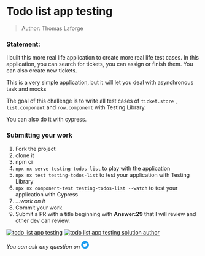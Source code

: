 <h1>Todo list app testing</h1>

> Author: Thomas Laforge

### Statement:

I built this more real life application to create more real life test cases.
In this application, you can search for tickets, you can assign or finish them. You can also create new tickets.

This is a very simple application, but it will let you deal with asynchronous task and mocks

The goal of this challenge is to write all test cases of `ticket.store` , `list.component` and `row.component` with Testing Library.

You can also do it with cypress.

### Submitting your work

1. Fork the project
2. clone it
3. npm ci
4. `npx nx serve testing-todos-list` to play with the application
5. `npx nx test testing-todos-list` to test your application with Testing Library
6. `npx nx component-test testing-todos-list --watch` to test your application with Cypress
7. _...work on it_
8. Commit your work
9. Submit a PR with a title beginning with **Answer:29** that I will review and other dev can review.

<a href="https://github.com/tomalaforge/angular-challenges/pulls?q=label%3A28+label%3Aanswer"><img src="https://img.shields.io/badge/-Solutions-green" alt="todo list app testing"/></a>
<a href='https://github.com/tomalaforge/angular-challenges/pulls?q=label%3A285+label%3A"answer+author"'><img src="https://img.shields.io/badge/-Author solution-important" alt="todo list app testing solution author"/></a>

<!-- <a href="{Blog post url}" target="_blank" rel="noopener noreferrer"><img src="https://img.shields.io/badge/-Blog post explanation-blue" alt="nested testing blog article"/></a> -->

_You can ask any question on_ <a href="https://twitter.com/laforge_toma" target="_blank" rel="noopener noreferrer"><img src="./../../logo/twitter.svg" height=20px alt="twitter"/></a>
